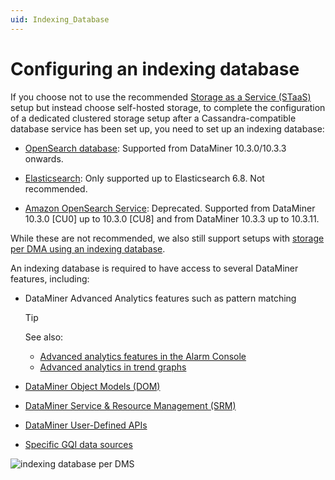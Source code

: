 ```yaml
---
uid: Indexing_Database
---
```


# Configuring an indexing database

If you choose not to use the recommended [Storage as a Service (STaaS)](xref:STaaS) setup but instead choose self-hosted storage, to complete the configuration of a dedicated clustered storage setup after a Cassandra-compatible database service has been set up, you need to set up an indexing database:

- [OpenSearch database](xref:OpenSearch_database): Supported from DataMiner 10.3.0/10.3.3 onwards.

- [Elasticsearch](xref:Elasticsearch_database): Only supported up to Elasticsearch 6.8. Not recommended.

- [Amazon OpenSearch Service](xref:Amazon_OpenSearch_Service): Deprecated. Supported from DataMiner 10.3.0 [CU0] up to 10.3.0 [CU8] and from DataMiner 10.3.3 up to 10.3.11.

While these are not recommended, we also still support setups with [storage per DMA using an indexing database](xref:Configuring_indexing_database_per_DMS).

An indexing database is required to have access to several DataMiner features, including:

- DataMiner Advanced Analytics features such as pattern matching

  > [!TIP]
  > See also:
  >
  > - [Advanced analytics features in the Alarm Console](xref:Advanced_analytics_features_in_the_Alarm_Console)
  > - [Advanced analytics in trend graphs](xref:Advanced_analytics_trending)

- [DataMiner Object Models (DOM)](xref:DOM)

- [DataMiner Service & Resource Management (SRM)](xref:SRM)

- [DataMiner User-Defined APIs](xref:UD_APIs)

- [Specific GQI data sources](xref:Query_data_sources)

![indexing database per DMS](~/user-guide/images/Indexing_database_per_DMS.svg)
